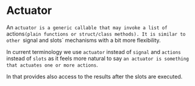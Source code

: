 # Actuator

An `actuator is a generic callable that may invoke a list of `actions`(plain functions or struct/class methods).
It is similar to other `signal and slots` mechanisms with a bit more flexibility.

In current terminology we use `actuator` instead of `signal` and `actions` instead of `slots` as it feels more natural to say `an actuator is something that actuates one or more actions`.

In that provides also access to the results after the slots are executed.

